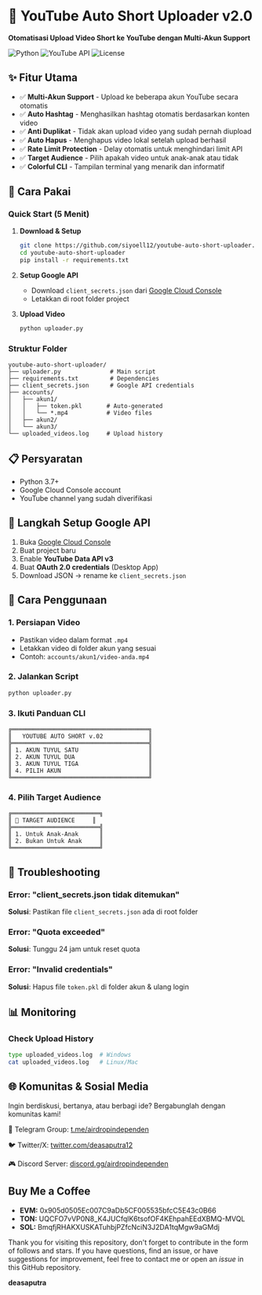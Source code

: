 # 🚀 YouTube Auto Short Uploader v2.0

**Otomatisasi Upload Video Short ke YouTube dengan Multi-Akun Support**

![Python](https://img.shields.io/badge/Python-3.7+-blue.svg)
![YouTube API](https://img.shields.io/badge/YouTube%20API-v3-green.svg)
![License](https://img.shields.io/badge/License-MIT-yellow.svg)

## ✨ Fitur Utama

- ✅ **Multi-Akun Support** - Upload ke beberapa akun YouTube secara otomatis
- ✅ **Auto Hashtag** - Menghasilkan hashtag otomatis berdasarkan konten video
- ✅ **Anti Duplikat** - Tidak akan upload video yang sudah pernah diupload
- ✅ **Auto Hapus** - Menghapus video lokal setelah upload berhasil
- ✅ **Rate Limit Protection** - Delay otomatis untuk menghindari limit API
- ✅ **Target Audience** - Pilih apakah video untuk anak-anak atau tidak
- ✅ **Colorful CLI** - Tampilan terminal yang menarik dan informatif

## 🚀 Cara Pakai

### Quick Start (5 Menit)

1. **Download & Setup**
   ```bash
   git clone https://github.com/siyoell12/youtube-auto-short-uploader.git
   cd youtube-auto-short-uploader
   pip install -r requirements.txt
   ```

2. **Setup Google API**
   - Download `client_secrets.json` dari [Google Cloud Console](https://console.cloud.google.com)
   - Letakkan di root folder project

3. **Upload Video**
   ```bash
   python uploader.py
   ```

### Struktur Folder
```
youtube-auto-short-uploader/
├── uploader.py              # Main script
├── requirements.txt         # Dependencies
├── client_secrets.json      # Google API credentials
├── accounts/
│   ├── akun1/
│   │   ├── token.pkl       # Auto-generated
│   │   └── *.mp4           # Video files
│   ├── akun2/
│   └── akun3/
└── uploaded_videos.log     # Upload history
```

## 📋 Persyaratan
- Python 3.7+
- Google Cloud Console account
- YouTube channel yang sudah diverifikasi

## 🎯 Langkah Setup Google API

1. Buka [Google Cloud Console](https://console.cloud.google.com)
2. Buat project baru
3. Enable **YouTube Data API v3**
4. Buat **OAuth 2.0 credentials** (Desktop App)
5. Download JSON → rename ke `client_secrets.json`

## 📖 Cara Penggunaan

### 1. Persiapan Video
- Pastikan video dalam format `.mp4`
- Letakkan video di folder akun yang sesuai
- Contoh: `accounts/akun1/video-anda.mp4`

### 2. Jalankan Script
```bash
python uploader.py
```

### 3. Ikuti Panduan CLI
```
╔═══════════════════════════════════════╗
║   YOUTUBE AUTO SHORT v.02             ║
╠═══════════════════════════════════════╣
║ 1. AKUN TUYUL SATU                    ║
║ 2. AKUN TUYUL DUA                     ║
║ 3. AKUN TUYUL TIGA                    ║
║ 4. PILIH AKUN                         ║
╚═══════════════════════════════════════╝
```

### 4. Pilih Target Audience
```
╔═════════════════════════╗
║ 👥 TARGET AUDIENCE     ║   
╠═════════════════════════╣
║ 1. Untuk Anak-Anak      ║
║ 2. Bukan Untuk Anak     ║
╚═════════════════════════╝
```

## 🔧 Troubleshooting

### Error: "client_secrets.json tidak ditemukan"
**Solusi**: Pastikan file `client_secrets.json` ada di root folder

### Error: "Quota exceeded"
**Solusi**: Tunggu 24 jam untuk reset quota

### Error: "Invalid credentials"
**Solusi**: Hapus file `token.pkl` di folder akun & ulang login

## 📊 Monitoring

### Check Upload History
```bash
type uploaded_videos.log  # Windows
cat uploaded_videos.log   # Linux/Mac
```

## 🌐 Komunitas & Sosial Media

Ingin berdiskusi, bertanya, atau berbagi ide? Bergabunglah dengan komunitas kami!

💬 Telegram Group: [t.me/airdropindependen](https://t.me/independendropers)

🐦 Twitter/X: [twitter.com/deasaputra12](https://x.com/Deasaputra_12)

🎮 Discord Server: [discord.gg/airdropindependen](https://discord.gg/Tuy2bR6CkU)


## Buy Me a Coffee

- **EVM:** 0x905d0505Ec007C9aDb5CF005535bfcC5E43c0B66
- **TON:** UQCFO7vVP0N8_K4JUCfqlK6tsofOF4KEhpahEEdXBMQ-MVQL
- **SOL:** BmqfjRHAKXUSKATuhbjPZfcNciN3J2DA1tqMgw9aGMdj

Thank you for visiting this repository, don't forget to contribute in the form of follows and stars.
If you have questions, find an issue, or have suggestions for improvement, feel free to contact me or open an *issue* in this GitHub repository.

**deasaputra**

